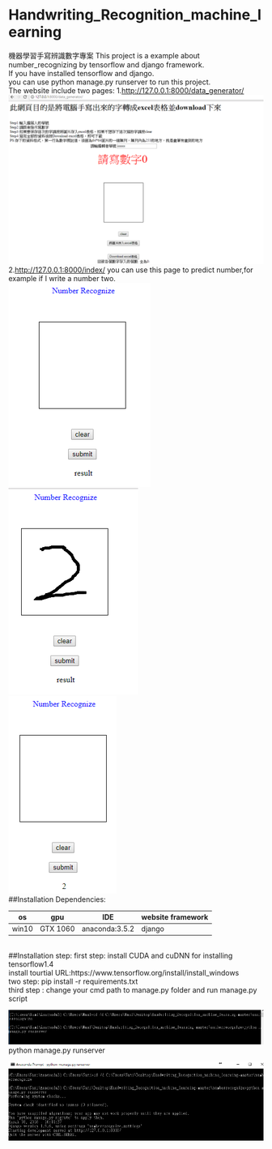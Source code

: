 # Handwriting_Recognition_machine_learning
機器學習手寫辨識數字專案
This project is a example about number_recognizing by tensorflow and django framework.<br>
If you have installed tensorflow and django.<br>
you can use python manage.py runserver to run this project.<br>
The website include two pages:
1.http://127.0.0.1:8000/data_generator/
![](readmepics/data_generator_page.PNG)
2.http://127.0.0.1:8000/index/
you can use this page to predict number,for example if I write a number two.<br>
![](readmepics/predictpage.PNG)
<br>
![](readmepics/example.PNG)
<br>
![](readmepics/result.PNG)
<br>
##Installation Dependencies:

| os| gpu | IDE|  website framework|  
| -- | -- | -- | -- |
| win10 | GTX 1060 | anaconda:3.5.2|django|
<br>
##Installation step:
first step: install CUDA and cuDNN for installing tensorflow1.4
<br>
install tourtial URL:https://www.tensorflow.org/install/install_windows
<br>
two step: pip install -r requirements.txt
<br>
third step : change your cmd path to manage.py folder and run manage.py script<br>

![](readmepics/cmd_runserver.PNG)
<br>python manage.py runserver

![](readmepics/success_local_web.PNG)
